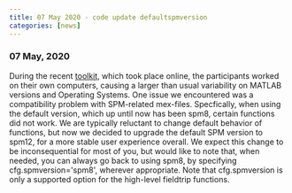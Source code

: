 ```yaml
---
title: 07 May 2020 - code update defaultspmversion
categories: [news]
---
```


### 07 May, 2020

During the recent [toolkit](/workshop/toolkit2020), which took place online, the participants worked on their own computers, causing a larger than usual variability on MATLAB versions and Operating Systems. One issue we encountered was a compatibility problem with SPM-related mex-files. Specfically, when using the default version, which up until now has been spm8, certain functions did not work. We are typically reluctant to change default behavior of functions, but now we decided to upgrade the default SPM version to spm12, for a more stable user experience overall. We expect this change to be inconsequential for most of you, but would like to note that, when needed, you can always go back to using spm8, by specifying cfg.spmversion='spm8', wherever appropriate. Note that cfg.spmversion is only a supported option for the high-level fieldtrip functions.
